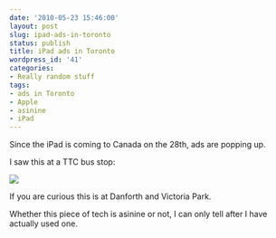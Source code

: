```yaml
---
date: '2010-05-23 15:46:00'
layout: post
slug: ipad-ads-in-toronto
status: publish
title: iPad ads in Toronto
wordpress_id: '41'
categories:
- Really random stuff
tags:
- ads in Toronto
- Apple
- asinine
- iPad
---
```


Since the iPad is coming to Canada on the 28th, ads are popping up.

I saw this at a TTC bus stop:

[![](http://farm5.static.flickr.com/4016/4632677383_98257f39e3_o.jpg)](http://farm5.static.flickr.com/4016/4632677383_98257f39e3_o.jpg)

If you are curious this is at Danforth and Victoria Park.

Whether this piece of tech is asinine or not, I can only tell after I have actually used one.

